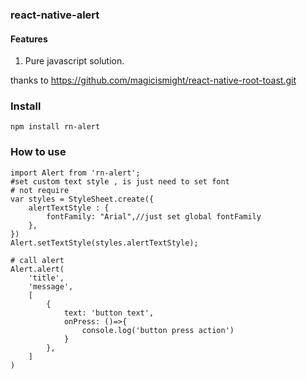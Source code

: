 ### react-native-alert

#### Features
1. Pure javascript solution.


thanks to https://github.com/magicismight/react-native-root-toast.git
### Install 
`npm install rn-alert`

### How to use

```
import Alert from 'rn-alert';
#set custom text style , is just need to set font
# not require
var styles = StyleSheet.create({
	alertTextStyle : {
		fontFamily: "Arial",//just set global fontFamily
	},
})
Alert.setTextStyle(styles.alertTextStyle);

# call alert
Alert.alert(
	'title',  
	'message',
	[
		{
			text: 'button text',
			onPress: ()=>{
				console.log('button press action')
			}
		},
	]
)
```
	
	
	
	
